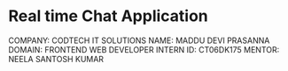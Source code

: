 # Real time Chat Application
COMPANY: CODTECH IT SOLUTIONS
NAME: MADDU DEVI PRASANNA
DOMAIN: FRONTEND WEB DEVELOPER
INTERN ID: CT06DK175 MENTOR: NEELA SANTOSH KUMAR

